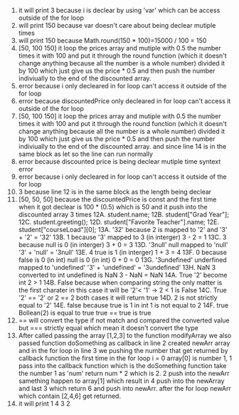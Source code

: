 1. it will print 3 because i is declear by using 'var' which can be access outside of the for loop
2. will print 150 because var doesn't care about being declear mutiple times
3. will print 150 because Math.round(150 * 100)=15000 / 100 = 150
4. [50, 100 150] it loop the prices array and mutiple with 0.5 the number times it with 100 and put it through the round function (which it doesn't change anything because all the number is a whole number) divided it by 100 which just give us the price * 0.5 and then push the number indiviually to the end of the discounted array.
5. error because i only decleared in for loop can't access it outside of the for loop
6. error because discountedPrice only decleared in for loop can't access it outside of the for loop
7. [50, 100 150] it loop the prices array and mutiple with 0.5 the number times it with 100 and put it through the round function (which it doesn't change anything because all the number is a whole number) divided it by 100 which just give us the price * 0.5 and then push the number indiviually to the end of the discounted array. and since line 14 is in the same block as let so the line can run normally
8. error because discounted price is being declear mutiple time syntext error
9. error because i only decleared in for loop can't access it outside of the for loop
10. 3 because line 12 is in the same block as the length being declear
11. [50, 50, 50] because the discountedPrice is const and the first time when it got declear is 100 * (0.5) which is 50 and it push into the discounted array 3 times
12A. student.name;
12B. student["Grad Year"];
12C. student.greeting();
12D. student["Favorite Teacher"].name;
12E. student["courseLoad"][0];
13A. '32' because 2 is mapped to '2' and '3' + '2' = '32'
13B. 1 because '3' mapped to 3 (in interger) 3 - 2 = 1
13C. 3 because null is 0 (in interger) 3 + 0 = 3
13D. '3null' null mapped to 'null' '3' + 'null' = '3null'
13E. 4 true is 1 (in interger) 1 + 3 = 4
13F. 0 because false is 0 (in int) null is 0 (in int) 0 + 0 = 0
13G. '3undefined' underfined mapped to 'undefined' '3' + 'undefined' = '3undefined'
13H. NaN 3 converted to int undefined is NaN 3 - NaN = NaN
14A. True '2' become int 2 > 1
14B. False because when comparing string the only matter is the first charater in this case it will be '2'< '1' -> 2 < 1 is False
14C. True '2' == '2' or 2 == 2 both cases it will return true
14D. 2 is not strictly equal to '2'
14E. false because true is 1 in int 1 is not equal to 2
14F. true Bollean(2) is equal to true true == true is true
15. == will convert the type if not match and compared the converted value but === strictly equal which mean it doesn't convert the type
17. After called passing the array [1,2,3] to the function modifyArray we also passed function doSomething as callback in line 2 created newArr array and in the for loop in line 3 we pushing the number that get returned by callback function the first time in the for loop i = 0 array[0] is number 1, 1 pass into the callback function which is the doSomething function take the number 1 as 'num' return num * 2 which is 2. 2 push into the newArr samething happen to array[1] which result in 4 push into the newArray and last 3 which return 6 and push into newArr. after the for loop newArr which contain [2,4,6] get returned.
19. it will print 1 4 3 2